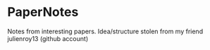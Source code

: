 # PaperNotes
Notes from interesting papers. Idea/structure stolen from my friend julienroy13 (github account)
